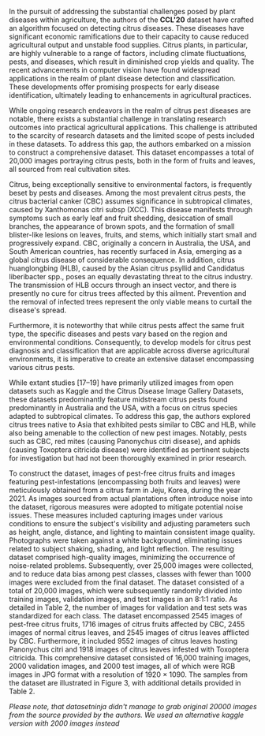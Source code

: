 In the pursuit of addressing the substantial challenges posed by plant diseases within agriculture, the authors of the **CCL'20** dataset have crafted an algorithm focused on detecting citrus diseases. These diseases have significant economic ramifications due to their capacity to cause reduced agricultural output and unstable food supplies. Citrus plants, in particular, are highly vulnerable to a range of factors, including climate fluctuations, pests, and diseases, which result in diminished crop yields and quality. The recent advancements in computer vision have found widespread applications in the realm of plant disease detection and classification. These developments offer promising prospects for early disease identification, ultimately leading to enhancements in agricultural practices. 

While ongoing research endeavors in the realm of citrus pest diseases are notable, there exists a substantial challenge in translating research outcomes into practical agricultural applications. This challenge is attributed to the scarcity of research datasets and the limited scope of pests included in these datasets. To address this gap, the authors embarked on a mission to construct a comprehensive dataset. This dataset encompasses a total of 20,000 images portraying citrus pests, both in the form of fruits and leaves, all sourced from real cultivation sites.

Citrus, being exceptionally sensitive to environmental factors, is frequently beset by pests and diseases. Among the most prevalent citrus pests, the citrus bacterial canker (CBC) assumes significance in subtropical climates, caused by Xanthomonas citri subsp (XCC). This disease manifests through symptoms such as early leaf and fruit shedding, desiccation of small branches, the appearance of brown spots, and the formation of small blister-like lesions on leaves, fruits, and stems, which initially start small and progressively expand. CBC, originally a concern in Australia, the USA, and South American countries, has recently surfaced in Asia, emerging as a global citrus disease of considerable consequence. In addition, citrus huanglongbing (HLB), caused by the Asian citrus psyllid and Candidatus liberibacter spp., poses an equally devastating threat to the citrus industry. The transmission of HLB occurs through an insect vector, and there is presently no cure for citrus trees affected by this ailment. Prevention and the removal of infected trees represent the only viable means to curtail the disease's spread.

Furthermore, it is noteworthy that while citrus pests affect the same fruit type, the specific diseases and pests vary based on the region and environmental conditions. Consequently, to develop models for citrus pest diagnosis and classification that are applicable across diverse agricultural environments, it is imperative to create an extensive dataset encompassing various citrus pests.

While extant studies [17–19] have primarily utilized images from open datasets such as Kaggle and the Citrus Disease Image Gallery Datasets, these datasets predominantly feature midstream citrus pests found predominantly in Australia and the USA, with a focus on citrus species adapted to subtropical climates. To address this gap, the authors explored citrus trees native to Asia that exhibited pests similar to CBC and HLB, while also being amenable to the collection of new pest images. Notably, pests such as CBC, red mites (causing Panonychus citri disease), and aphids (causing Toxoptera citricida disease) were identified as pertinent subjects for investigation but had not been thoroughly examined in prior research.

To construct the dataset, images of pest-free citrus fruits and images featuring pest-infestations (encompassing both fruits and leaves) were meticulously obtained from a citrus farm in Jeju, Korea, during the year 2021. As images sourced from actual plantations often introduce noise into the dataset, rigorous measures were adopted to mitigate potential noise issues. These measures included capturing images under various conditions to ensure the subject's visibility and adjusting parameters such as height, angle, distance, and lighting to maintain consistent image quality. Photographs were taken against a white background, eliminating issues related to subject shaking, shading, and light reflection. The resulting dataset comprised high-quality images, minimizing the occurrence of noise-related problems. Subsequently, over 25,000 images were collected, and to reduce data bias among pest classes, classes with fewer than 1000 images were excluded from the final dataset. The dataset consisted of a total of 20,000 images, which were subsequently randomly divided into training images, validation images, and test images in an 8:1:1 ratio. As detailed in Table 2, the number of images for validation and test sets was standardized for each class. The dataset encompassed 2545 images of pest-free citrus fruits, 1716 images of citrus fruits affected by CBC, 2455 images of normal citrus leaves, and 2545 images of citrus leaves afflicted by CBC. Furthermore, it included 9552 images of citrus leaves hosting Panonychus citri and 1918 images of citrus leaves infested with Toxoptera citricida. This comprehensive dataset consisted of 16,000 training images, 2000 validation images, and 2000 test images, all of which were RGB images in JPG format with a resolution of 1920 × 1090. The samples from the dataset are illustrated in Figure 3, with additional details provided in Table 2.

<i>Please note, that datasetninja didn't manage to grab original 20000 images from the source provided by the authors. We used an alternative kaggle version with 2000 images instead</i>